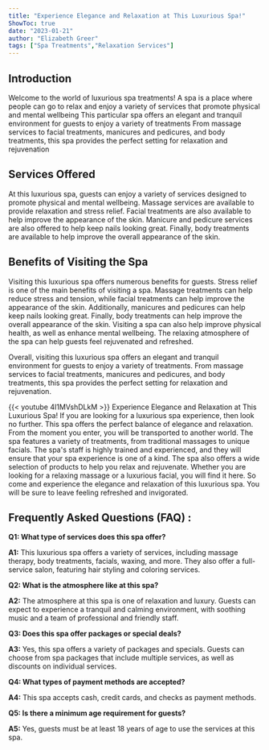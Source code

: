 ```yaml
---
title: "Experience Elegance and Relaxation at This Luxurious Spa!"
ShowToc: true 
date: "2023-01-21"
author: "Elizabeth Greer" 
tags: ["Spa Treatments","Relaxation Services"]
---
```

## Introduction

Welcome to the world of luxurious spa treatments! A spa is a place where people can go to relax and enjoy a variety of services that promote physical and mental wellbeing This particular spa offers an elegant and tranquil environment for guests to enjoy a variety of treatments From massage services to facial treatments, manicures and pedicures, and body treatments, this spa provides the perfect setting for relaxation and rejuvenation

## Services Offered

At this luxurious spa, guests can enjoy a variety of services designed to promote physical and mental wellbeing. Massage services are available to provide relaxation and stress relief. Facial treatments are also available to help improve the appearance of the skin. Manicure and pedicure services are also offered to help keep nails looking great. Finally, body treatments are available to help improve the overall appearance of the skin.

## Benefits of Visiting the Spa

Visiting this luxurious spa offers numerous benefits for guests. Stress relief is one of the main benefits of visiting a spa. Massage treatments can help reduce stress and tension, while facial treatments can help improve the appearance of the skin. Additionally, manicures and pedicures can help keep nails looking great. Finally, body treatments can help improve the overall appearance of the skin. Visiting a spa can also help improve physical health, as well as enhance mental wellbeing. The relaxing atmosphere of the spa can help guests feel rejuvenated and refreshed. 

Overall, visiting this luxurious spa offers an elegant and tranquil environment for guests to enjoy a variety of treatments. From massage services to facial treatments, manicures and pedicures, and body treatments, this spa provides the perfect setting for relaxation and rejuvenation.

{{< youtube 4I1MVshDLkM >}} 
Experience Elegance and Relaxation at This Luxurious Spa! If you are looking for a luxurious spa experience, then look no further. This spa offers the perfect balance of elegance and relaxation. From the moment you enter, you will be transported to another world. The spa features a variety of treatments, from traditional massages to unique facials. The spa's staff is highly trained and experienced, and they will ensure that your spa experience is one of a kind. The spa also offers a wide selection of products to help you relax and rejuvenate. Whether you are looking for a relaxing massage or a luxurious facial, you will find it here. So come and experience the elegance and relaxation of this luxurious spa. You will be sure to leave feeling refreshed and invigorated.

## Frequently Asked Questions (FAQ) :
**Q1: What type of services does this spa offer?**

**A1:** This luxurious spa offers a variety of services, including massage therapy, body treatments, facials, waxing, and more. They also offer a full-service salon, featuring hair styling and coloring services.

**Q2: What is the atmosphere like at this spa?**

**A2:** The atmosphere at this spa is one of relaxation and luxury. Guests can expect to experience a tranquil and calming environment, with soothing music and a team of professional and friendly staff.

**Q3: Does this spa offer packages or special deals?**

**A3:** Yes, this spa offers a variety of packages and specials. Guests can choose from spa packages that include multiple services, as well as discounts on individual services.

**Q4: What types of payment methods are accepted?**

**A4:** This spa accepts cash, credit cards, and checks as payment methods.

**Q5: Is there a minimum age requirement for guests?**

**A5:** Yes, guests must be at least 18 years of age to use the services at this spa.



